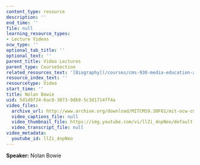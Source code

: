 ```yaml
---
content_type: resource
description: ''
end_time: ''
file: null
learning_resource_types:
- Lecture Videos
ocw_type: ''
optional_tab_title: ''
optional_text: ''
parent_title: Video Lectures
parent_type: CourseSection
related_resources_text: '[Biography](/courses/cms-930-media-education-and-the-marketplace-fall-2001/video_galleries/video-lectures/biography#nb)'
resource_index_text: ''
resourcetype: Video
start_time: ''
title: Nolan Bowie
uid: 5d1d8f24-6ac0-3073-9db9-5c3d1714ff4a
video_files:
  archive_url: http://www.archive.org/download/MITCMS9.30F01/mit-ocw-cms930-bowie-03jul2003-220k.mp4
  video_captions_file: null
  video_thumbnail_file: https://img.youtube.com/vi/llZi_4npNeo/default.jpg
  video_transcript_file: null
video_metadata:
  youtube_id: llZi_4npNeo
---
```


**Speaker:** Nolan Bowie



